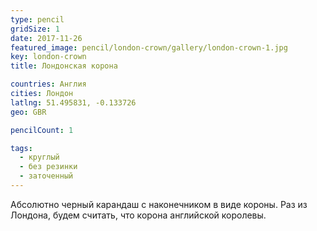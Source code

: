 ```yaml
---
type: pencil
gridSize: 1
date: 2017-11-26
featured_image: pencil/london-crown/gallery/london-crown-1.jpg
key: london-crown
title: Лондонская корона

countries: Англия
cities: Лондон
latlng: 51.495831, -0.133726
geo: GBR

pencilCount: 1

tags:
  - круглый
  - без резинки
  - заточенный
---
```


Абсолютно черный карандаш с наконечником в виде короны. Раз из Лондона, будем считать, что корона английской королевы.
